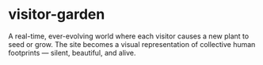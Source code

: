 # visitor-garden
A real-time, ever-evolving world where each visitor causes a new plant to seed or grow. The site becomes a visual representation of collective human footprints — silent, beautiful, and alive.
